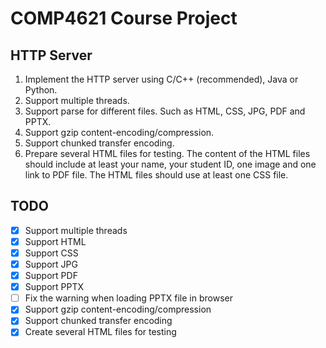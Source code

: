 # COMP4621 Course Project
## HTTP Server
1. Implement the HTTP server using C/C++ (recommended), Java or Python.
2. Support multiple threads.
3. Support parse for different files. Such as HTML, CSS, JPG, PDF and
PPTX.
4. Support gzip content-encoding/compression.
5. Support chunked transfer encoding.
6. Prepare several HTML files for testing. The content of the HTML files
should include at least your name, your student ID, one image and one
link to PDF file. The HTML files should use at least one CSS file.
## TODO
- [x] Support multiple threads
- [x] Support HTML
- [x] Support CSS
- [x] Support JPG
- [x] Support PDF
- [x] Support PPTX
- [ ] Fix the warning when loading PPTX file in browser
- [x] Support gzip content-encoding/compression
- [x] Support chunked transfer encoding
- [x] Create several HTML files for testing
